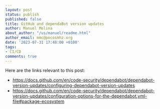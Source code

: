 ```yaml
---
layout: post
status: publish
published: false
title: GitHub and dependaBot version updates
author: Manuel Molina
about_author: "/us/manuel/readme.html"
author_email: mmc@pocosmhz.org
date: '2023-07-31 17:48:00 +0100'
tags:
- CI/CD
comments: true
---
```

Here are the links relevant to this post:
- https://docs.github.com/en/code-security/dependabot/dependabot-version-updates/configuring-dependabot-version-updates
- https://docs.github.com/en/code-security/dependabot/dependabot-version-updates/configuration-options-for-the-dependabot.yml-file#package-ecosystem

